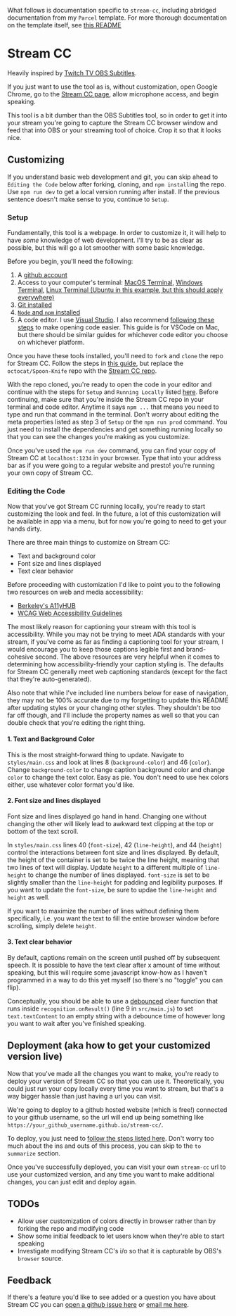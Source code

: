 What follows is documentation specific to `stream-cc`, including abridged documentation from my `Parcel` template. For more thorough documentation on the template itself, see [this README](https://github.com/tchryssos/parcel-template/blob/main/README.md)

# Stream CC

Heavily inspired by [Twitch TV OBS Subtitles](https://www.pubnub.com/developers/twitch-tv-obs-subtitles/).

If you just want to use the tool as is, without customization, open Google Chrome, go to the [Stream CC page](https://tchryssos.github.io/stream-cc/), allow microphone access, and begin speaking.

This tool is a bit dumber than the OBS Subtitles tool, so in order to get it into your stream you're going to capture the Stream CC browser window and feed that into OBS or your streaming tool of choice. Crop it so that it looks nice.

## Customizing

If you understand basic web development and git, you can skip ahead to `Editing the Code` below after forking, cloning, and `npm install`ing the repo. Use `npm run dev` to get a local version running after install. If the previous sentence doesn't make sense to you, continue to `Setup`.

### Setup

Fundamentally, this tool is a webpage. In order to customize it, it will help to have _some_ knowledge of web development. I'll try to be as clear as possible, but this will go a lot smoother with some basic knowledge.

Before you begin, you'll need the following:

1. A [github account](https://github.com/)
1. Access to your computer's terminal: [MacOS Terminal](https://support.apple.com/guide/terminal/open-or-quit-terminal-apd5265185d-f365-44cb-8b09-71a064a42125/mac), [Windows Terminal](https://docs.microsoft.com/en-us/windows/terminal/get-started), [Linux Terminal (Ubuntu in this example, but this should apply everywhere)](https://ubuntu.com/tutorials/command-line-for-beginners#1-overview)
1. [Git installed](https://git-scm.com/book/en/v2/Getting-Started-Installing-Git)
1. [`Node` and `npm` installed](https://nodejs.org/en/)
1. A code editor. I use [Visual Studio](https://code.visualstudio.com/). I also recommend [following these steps](https://code.visualstudio.com/docs/setup/mac) to make opening code easier. This guide is for VSCode on Mac, but there should be similar guides for whichever code editor you choose on whichever platform.

Once you have these tools installed, you'll need to `fork` and `clone` the repo for Stream CC. Follow the steps in [this guide](https://docs.github.com/en/free-pro-team@latest/github/getting-started-with-github/fork-a-repo#fork-an-example-repository), but replace the `octocat/Spoon-Knife` repo with the [Stream CC repo](https://github.com/tchryssos/stream-cc).

With the repo cloned, you're ready to open the code in your editor and continue with the steps for `Setup` and `Running Locally` listed [here](https://github.com/tchryssos/parcel-template#setup). Before continuing, make sure that you're inside the Stream CC repo in your terminal and code editor. Anytime it says `npm ...` that means you need to type and run that command in the terminal. Don't worry about editing the meta properties listed as step 3 of `Setup` or the `npm run prod` command. You just need to install the dependencies and get something running locally so that you can see the changes you're making as you customize.

Once you've used the `npm run dev` command, you can find your copy of Stream CC at `localhost:1234` in your browser. Type that into your address bar as if you were going to a regular website and presto! you're running your own copy of Stream CC.

### Editing the Code

Now that you've got Stream CC running locally, you're ready to start customizing the look and feel. In the future, a lot of this customization will be available in app via a menu, but for now you're going to need to get your hands dirty.

There are three main things to customize on Stream CC:

- Text and background color
- Font size and lines displayed
- Text clear behavior

Before proceeding with customization I'd like to point you to the following two resources on web and media accessibility:

- [Berkeley's A11yHUB](https://onlinelearning.berkeley.edu/courses/433559/pages/captioning-standards-and-best-practices)
- [WCAG Web Accessibility Guidelines](https://www.w3.org/WAI/standards-guidelines/wcag/)

The most likely reason for captioning your stream with this tool is accessibility. While you may not be trying to meet ADA standards with your stream, if you've come as far as finding a captioning tool for your stream, I would encourage you to keep those captions legible first and brand-cohesive second. The above resources are very helpful when it comes to determining how accessibility-friendly your caption styling is. The defaults for Stream CC generally meet web captioning standards (except for the fact that they're auto-generated).

Also note that while I've included line numbers below for ease of navigation, they may not be 100% accurate due to my forgetting to update this README after updating styles or your changing other styles. They shouldn't be too far off though, and I'll include the property names as well so that you can double check that you're editing the right thing.

#### 1. Text and Background Color

This is the most straight-forward thing to update. Navigate to `styles/main.css` and look at lines 8 (`background-color`) and 46 (`color`). Change `background-color` to change caption background color and change `color` to change the text color. Easy as pie. You don't need to use hex colors either, use whatever color format you'd like.

#### 2. Font size and lines displayed

Font size and lines displayed go hand in hand. Changing one without changing the other will likely lead to awkward text clipping at the top or bottom of the text scroll.

In `styles/main.css` lines 40 (`font-size`), 42 (`line-height`), and 44 (`height`) control the interactions between font size and lines displayed. By default, the height of the container is set to be twice the line height, meaning that two lines of text will display. Update `height` to a different multiple of `line-height` to change the number of lines displayed. `font-size` is set to be slightly smaller than the `line-height` for padding and legibility purposes. If you want to update the `font-size`, be sure to updae the `line-height` and `height` as well.

If you want to maximize the number of lines without defining them specifically, i.e. you want the text to fill the entire browser window before scrolling, simply delete `height`.

#### 3. Text clear behavior

By default, captions remain on the screen until pushed off by subsequent speech. It is possible to have the text clear after x amount of time without speaking, but this will require some javascript know-how as I haven't programmed in a way to do this yet myself (so there's no "toggle" you can flip).

Conceptually, you should be able to use a [debounced](https://lodash.com/docs/#debounce) clear function that runs inside `recognition.onResult()` (line 9 in `src/main.js`) to set `text.textContent` to an empty string with a debounce time of however long you want to wait after you've finished speaking.

## Deployment (aka how to get your customized version live)

Now that you've made all the changes you want to make, you're ready to deploy your version of Stream CC so that you can use it. Theoretically, you could just run your copy locally every time you want to stream, but that's a way bigger hassle than just having a url you can visit.

We're going to deploy to a github hosted website (which is free!) connected to your github username, so the url will end up being something like `https://your_github_username.github.io/stream-cc/`.

To deploy, you just need to [follow the steps listed here](https://github.com/tchryssos/parcel-template#deploying). Don't worry too much about the ins and outs of this process, you can skip to the `to summarize` section.

Once you've successfully deployed, you can visit your own `stream-cc` url to use your customized version, and any time you want to make additional changes, you can just edit and deploy again.

## TODOs

- Allow user customization of colors directly in browser rather than by forking the repo and modifying code
- Show some initial feedback to let users know when they're able to start speaking
- Investigate modifying Stream CC's i/o so that it is capturable by OBS's `browser` source.

## Feedback

If there's a feature you'd like to see added or a question you have about Stream CC you can [open a github issue here](https://github.com/tchryssos/stream-cc/issues) or [email me here](mailto:troychryssos@gmail.com?subject="Stream%20CC").
